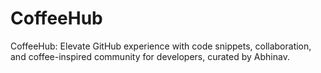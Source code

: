 # CoffeeHub
CoffeeHub: Elevate GitHub experience with code snippets, collaboration, and coffee-inspired community for developers, curated by Abhinav.
